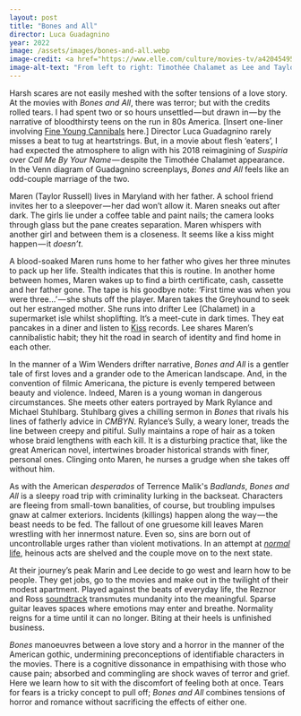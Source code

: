 ```yaml
---
layout: post
title: "Bones and All"
director: Luca Guadagnino
year: 2022
image: /assets/images/bones-and-all.webp
image-credit: <a href="https://www.elle.com/culture/movies-tv/a42045495/bones-and-all-review/">Metro-Goldwyn-Mayer</a>
image-alt-text: "From left to right: Timothée Chalamet as Lee and Taylor Russell as Maren sitting in a vast field under a bright, blue sky"
---
```


Harsh scares are not easily meshed with the softer tensions of a love story. At the movies with _Bones and All_, there was terror; but with the credits rolled tears. I had spent two or so hours unsettled — but drawn in — by the narrative of bloodthirsty teens on the run in 80s America. [Insert one-liner involving [Fine Young Cannibals](https://en.wikipedia.org/wiki/The_Raw_%26_the_Cooked_%28album%29) here.] Director Luca Guadagnino rarely misses a beat to tug at heartstrings. But, in a movie about flesh ‘eaters’, I had expected the atmosphere to align with his 2018 reimagining of _Suspiria_ over _Call Me By Your Name_ — despite the Timothée Chalamet appearance. In the Venn diagram of Guadagnino screenplays, _Bones and All_ feels like an odd-couple marriage of the two.

Maren (Taylor Russell) lives in Maryland with her father. A school friend invites her to a sleepover — her dad won’t allow it. Maren sneaks out after dark. The girls lie under a coffee table and paint nails; the camera looks through glass but the pane creates separation. Maren whispers with another girl and between them is a closeness. It seems like a kiss might happen — it _doesn’t_.

A blood-soaked Maren runs home to her father who gives her three minutes to pack up her life. Stealth indicates that this is routine. In another home between homes, Maren wakes up to find a birth certificate, cash, cassette and her father gone. The tape is his goodbye note: ‘First time was when you were three…’ — she shuts off the player. Maren takes the Greyhound to seek out her estranged mother. She runs into drifter Lee (Chalamet) in a supermarket isle whilst shoplifting. It’s a meet-cute in dark times. They eat pancakes in a diner and listen to [Kiss](https://www.youtube.com/watch?v=Gcj34XixuYg&ab_channel=KissVEVO) records. Lee shares Maren’s cannibalistic habit; they hit the road in search of identity and find home in each other.

In the manner of a Wim Wenders drifter narrative, _Bones and All_ is a gentler tale of first loves and a grander ode to the American landscape. And, in the convention of filmic Americana, the picture is evenly tempered between beauty and violence. Indeed, Maren is a young woman in dangerous circumstances. She meets other eaters portrayed by Mark Rylance and Michael Stuhlbarg. Stuhlbarg gives a chilling sermon in _Bones_ that rivals his lines of fatherly advice in _CMBYN_. Rylance’s Sully, a weary loner, treads the line between creepy and pitiful. Sully maintains a rope of hair as a token whose braid lengthens with each kill. It is a disturbing practice that, like the great American novel, intertwines broader historical strands with finer, personal ones. Clinging onto Maren, he nurses a grudge when she takes off without him.

As with the American _desperados_ of Terrence Malik's _Badlands_, _Bones and All_ is a sleepy road trip with criminality lurking in the backseat. Characters are fleeing from small-town banalities, of course, but troubling impulses gnaw at calmer exteriors. Incidents (killings) happen along the way — the beast needs to be fed. The fallout of one gruesome kill leaves Maren wrestling with her innermost nature. Even so, sins are born out of uncontrollable urges rather than violent motivations. In an attempt at [_normal_ life](https://www.youtube.com/watch?v=_3dYa3bxzyg&ab_channel=TrentReznor-Topic), heinous acts are shelved and the couple move on to the next state.

At their journey’s peak Marin and Lee decide to go west and learn how to be people. They get jobs, go to the movies and make out in the twilight of their modest apartment. Played against the beats of everyday life, the Reznor and Ross [soundtrack](https://www.youtube.com/watch?v=mqIaOl4N1M8&ab_channel=TrentReznor-Topic) transmutes mundanity into the meaningful. Sparse guitar leaves spaces where emotions may enter and breathe. Normality reigns for a time until it can no longer. Biting at their heels is unfinished business.

_Bones_ manoeuvres between a love story and a horror in the manner of the American gothic, undermining preconceptions of identifiable characters in the movies. There is a cognitive dissonance in empathising with those who cause pain; absorbed and commingling are shock waves of terror and grief. Here we learn how to sit with the discomfort of feeling both at once. Tears for fears is a tricky concept to pull off; _Bones and All_ combines tensions of horror and romance without sacrificing the effects of either one.

